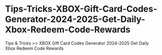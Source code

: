 # Tips-Tricks-XBOX-Gift-Card-Codes-Generator-2024-2025-Get-Daily-Xbox-Redeem-Code-Rewards
Tips &amp; Tricks >> XBOX Gift Card Codes Generator 2024-2025 Get Daily Xbox Redeem Code Rewards
